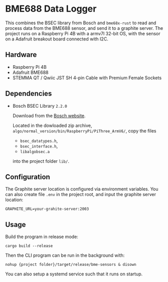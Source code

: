 # BME688 Data Logger

This combines the BSEC library from Bosch and `bme68x-rust` to read and process data from the BME688 sensor, and send it to a graphite server. The project runs on a Raspberry Pi 4B with a armv7l 32-bit OS, with the sensor on a Adafruit breakout board connected with I2C.

## Hardware

- Raspberry Pi 4B
- Adafruit BME688
- STEMMA QT / Qwiic JST SH 4-pin Cable with Premium Female Sockets

## Dependencies

- Bosch BSEC Library `2.2.0`

  Download from the [Bosch website](https://www.bosch-sensortec.com/software-tools/software/bme688-software/#Library). 

  Located in the dowloaded zip archive, `algo/normal_version/bin/RaspberryPi/PiThree_ArmV6/`, copy the files 

  - `bsec_datatypes.h`, 
  - `bsec_interface.h`,
  - `libalgobsec.a` 

  into the project folder `lib/`.

## Configuration

The Graphite server location is configured via environment variables. You can also create file `.env` in the project root, and input the graphite server location:

```shell
GRAPHITE_URL=your-grahite-server:2003
```

## Usage

Build the program in release mode:

```shell
cargo build --release
```

Then the CLI program can be run in the background with:

```shell
nohup {project folder}/target/release/bme-sensors & disown
```

You can also setup a systemd service such that it runs on startup.
